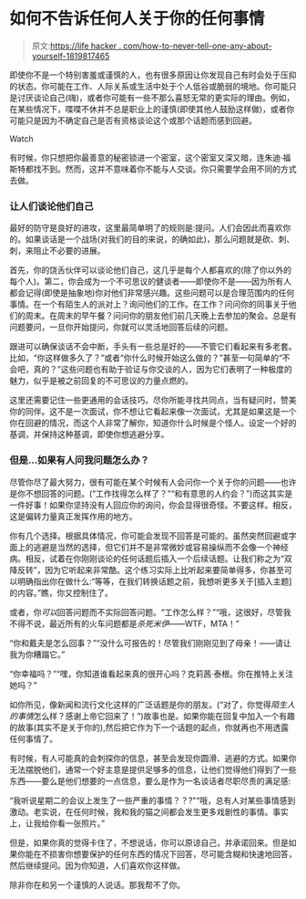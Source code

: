 # 如何不告诉任何人关于你的任何事情

> 原文:[https://life hacker . com/how-to-never-tell-one-any-about-yourself-1819817465](https://lifehacker.com/how-to-never-tell-anyone-anything-about-yourself-1819817465)

即使你不是一个特别害羞或谨慎的人，也有很多原因让你发现自己有时会处于压抑的状态。你可能在工作、人际关系或生活中处于个人低谷或脆弱的境地。你可能只是讨厌谈论自己(嗨)，或者你可能有一些不那么喜怒无常的更实际的理由。例如，在某些情况下，喋喋不休并不总是职业上的谨慎(即使其他人鼓励这样做)，或者你可能只是因为不确定自己是否有资格谈论这个或那个话题而感到回避。

Watch

有时候，你只想把你最善意的秘密锁进一个密室，这个密室又深又暗，连朱迪·福斯特都找不到。然而，这并不意味着你不能与人交谈。你只需要学会用不同的方式去做。

### 让人们谈论他们自己

最好的防守是良好的进攻，这里最简单明了的规则是:提问。人们会因此而喜欢你的。如果谈话是一个战场(对我们的目的来说，的确如此)，那么问题就是砍、刺、刺，来阻止不必要的进展。

首先，你的饶舌伙伴可以谈论他们自己，这几乎是每个人都喜欢的(除了你以外的每个人)。第二，你会成为一个不可思议的健谈者——即使你不是——因为所有人都会记得(即使是抽象地)你对他们非常感兴趣。这些问题可以是合理范围内的任何事情。在一个有陌生人的派对上？询问他们的工作。在工作？问问你的同事关于他们的周末。在周末的早午餐？问问你的朋友他们前几天晚上去参加的聚会。总是有问题要问，一旦你开始提问，你就可以灵活地回答后续的问题。

跟进可以确保谈话不会中断，手头有一些总是好的——不管它们看起来有多老套。比如，“你这样做多久了？”或者“你什么时候开始这么做的？”甚至一句简单的“不会吧，真的？”这些问题也有助于验证与你交谈的人，因为它们表明了一种极度的魅力，似乎是被之前回复的不可思议的力量点燃的。

这里还需要记住一些更通用的会话技巧。尽你所能寻找共同点，当有疑问时，赞美你的同伴。这不是一次面试，你不想让它看起来像一次面试，尤其是如果这是一个你在回避的情况，而这个人非常了解你，知道你什么时候是个怪人。设定一个好的基调，并保持这种基调，即使你想逃避分享。

### 但是...如果有人问我问题怎么办？

尽管你尽了最大努力，很有可能在某个时候有人会问你一个关于你的问题——也许是你不想回答的问题。(“工作找得怎么样了？”“和有意思的人约会？”)而这其实是一件好事！如果你坚持没有人回应你的询问，你会显得很奇怪。不要这样。相反，这是偏转力量真正发挥作用的地方。

你有几个选择。根据具体情况，你可能会发现不回答是可能的。虽然突然回避或字面上的逃避是当然的选择，但它们并不是非常微妙或容易操纵而不会像一个神经病。相反，试着在你刚刚谈论的任何话题后插入一个后续话题。让我们称之为“双降反转”，因为它听起来非常酷。这个练习实际上比听起来要简单得多，你甚至可以明确指出你在做什么:“等等，在我们转换话题之前，我想听更多关于[插入主题]的内容。”瞧，你又控制住了。

或者，你*可以*回答问题而不实际回答问题。“工作怎么样？”“哦，这很好，尽管我不得不说，最近所有的火车问题都是*杀死米伊*——WTF，MTA！”

“你和戴夫是怎么回事？”“没什么可报告的！尽管我们刚刚见到了母亲！——请让我为你糟蹋它。”

“你幸福吗？”“嘿，你知道谁看起来真的很开心吗？克莉茜·泰根。你在推特上关注她吗？”

如你所见，像新闻和流行文化这样的广泛话题是你的朋友。(“对了，你觉得*陌生人的事情*怎么样？感谢上帝它回来了！”)故事也是。如果你能在回复中加入一个有趣的故事(其实不是关于你的),然后把它作为下一个话题的起点，你就再也不用透露任何事情了。

有时候，有人可能真的会刺探你的信息，甚至会发现你圆滑、逃避的方式。如果你无法摆脱他们，通常一个好主意是提供足够多的信息，让他们觉得他们得到了一些东西——要么是他们想要的一点信息，要么是作为一名谈话者尽职尽责的满足感:

“我听说星期二的会议上发生了一些严重的事情？？?"“哦，总有人对某些事情感到激动。老实说，在任何时候，我和我的猫之间都会发生更多戏剧性的事情。事实上，让我给你看一张照片。”

但是，如果你真的觉得卡住了，不想说话，你可以原谅自己，并承诺回来。但是如果你能在不损害你想要保护的任何东西的情况下回答，尽可能含糊和快速地回答，然后继续提问。因为你知道，人们喜欢你这样做。

除非你在和另一个谨慎的人说话。那我帮不了你。